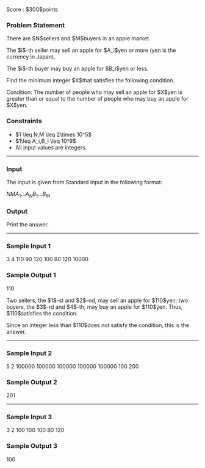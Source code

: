
<div>

<span>

<span>

<p>
Score : $300$points
</p>

<div>

<section>

### **Problem Statement**

<p>
There are $N$sellers and $M$buyers in an apple market.
</p>

<p>
The $i$-th seller may sell an apple for $A_i$yen or more (yen is the currency in Japan).
</p>

<p>
The $i$-th buyer may buy an apple for $B_i$yen or less.
</p>

<p>
Find the minimum integer $X$that satisfies the following condition.
</p>

<p>
Condition: The number of people who may sell an apple for $X$yen is greater than or equal to the number of people who may buy an apple for $X$yen.
</p>

</section>

</div>

<div>

<section>

### **Constraints**

<ul>

<li>
$1 \leq N,M \leq 2\times 10^5$
</li>

<li>
$1\leq A_i,B_i \leq 10^9$
</li>

<li>
All input values are integers.
</li>

</ul>

</section>

</div>

---

<div>

<div>

<section>

### **Input**

<p>
The input is given from Standard Input in the following format:
</p>

<div>

$N$$M$$A_1$$\ldots$$A_N$$B_1$$\ldots$$B_M$
</div>

</section>

</div>

<div>

<section>

### **Output**

<p>
Print the answer.  
</p>

</section>

</div>

</div>

---

<div>

<section>

### **Sample Input 1**

<div>

3 4
110 90 120
100 80 120 10000

</div>

</section>

</div>

<div>

<section>

### **Sample Output 1**

<div>

110

</div>

<p>
Two sellers, the $1$-st and $2$-nd, may sell an apple for $110$yen; two buyers, the $3$-rd and $4$-th, may buy an apple for $110$yen.  Thus, $110$satisfies the condition.
</p>

<p>
Since an integer less than $110$does not satisfy the condition, this is the answer.
</p>

</section>

</div>

---

<div>

<section>

### **Sample Input 2**

<div>

5 2
100000 100000 100000 100000 100000
100 200

</div>

</section>

</div>

<div>

<section>

### **Sample Output 2**

<div>

201

</div>

</section>

</div>

---

<div>

<section>

### **Sample Input 3**

<div>

3 2
100 100 100
80 120

</div>

</section>

</div>

<div>

<section>

### **Sample Output 3**

<div>

100

</div>

</section>

</div>

</span>

</span>

</div>
